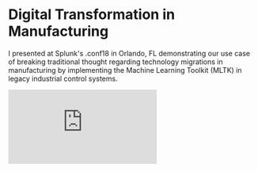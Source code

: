 # Digital Transformation in Manufacturing
I presented at Splunk's .conf18 in Orlando, FL demonstrating our use case of breaking traditional thought regarding technology migrations in manufacturing by implementing the Machine Learning Toolkit (MLTK) in legacy industrial control systems.

![Bates - SplunkConf_18](https://github.com/brianpbates/splunkconf-2018/edit/master/README.md)
